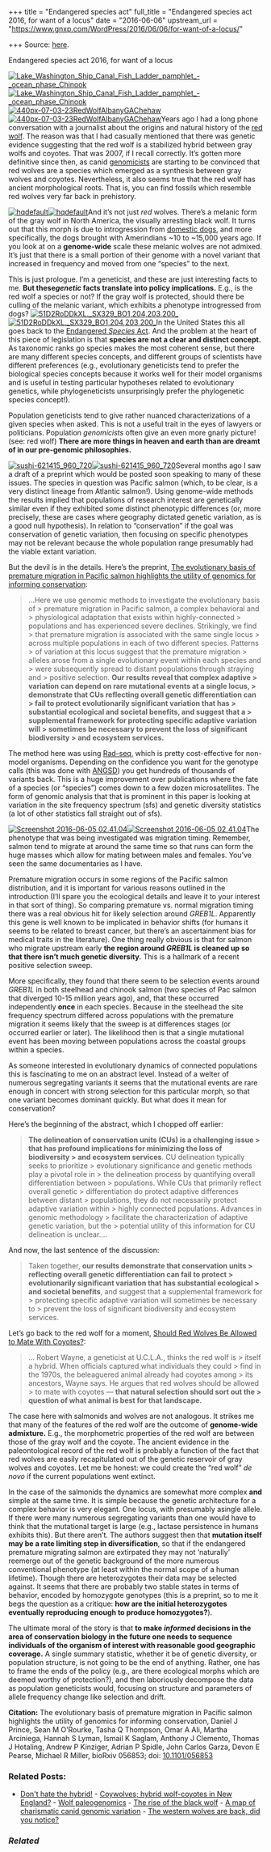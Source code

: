 +++
title = "Endangered species act"
full_title = "Endangered species act 2016, for want of a locus"
date = "2016-06-06"
upstream_url = "https://www.gnxp.com/WordPress/2016/06/06/for-want-of-a-locus/"

+++
Source: [here](https://www.gnxp.com/WordPress/2016/06/06/for-want-of-a-locus/).

Endangered species act 2016, for want of a locus

[![Lake_Washington_Ship_Canal_Fish_Ladder_pamphlet\_-\_ocean_phase_Chinook](https://i0.wp.com/www.unz.com/wp-content/uploads/2016/06/Lake_Washington_Ship_Canal_Fish_Ladder_pamphlet_-_ocean_phase_Chinook.jpg?resize=600%2C203)![Lake_Washington_Ship_Canal_Fish_Ladder_pamphlet\_-\_ocean_phase_Chinook](https://i0.wp.com/www.unz.com/wp-content/uploads/2016/06/Lake_Washington_Ship_Canal_Fish_Ladder_pamphlet_-_ocean_phase_Chinook.jpg?resize=600%2C203)](https://i0.wp.com/www.unz.com/wp-content/uploads/2016/06/Lake_Washington_Ship_Canal_Fish_Ladder_pamphlet_-_ocean_phase_Chinook.jpg)  
[![440px-07-03-23RedWolfAlbanyGAChehaw](https://i0.wp.com/www.unz.com/wp-content/uploads/2016/06/440px-07-03-23RedWolfAlbanyGAChehaw-300x250.jpg?resize=300%2C250)![440px-07-03-23RedWolfAlbanyGAChehaw](https://i0.wp.com/www.unz.com/wp-content/uploads/2016/06/440px-07-03-23RedWolfAlbanyGAChehaw-300x250.jpg?resize=300%2C250)](https://en.wikipedia.org/wiki/Red_wolf)Years ago I had a long phone conversation with a journalist about the origins and natural history of the [red wolf](https://en.wikipedia.org/wiki/Red_wolf). The reason was that I had casually mentioned that there was genetic evidence suggesting that the red wolf is a stabilized hybrid between gray wolfs and coyotes. That was 2007, if I recall correctly. It’s gotten more definitive since then, as canid [genomicists](http://genome.cshlp.org/content/21/8/1294.short) are starting to be convinced that red wolves are a species which emerged as a synthesis between gray wolves and coyotes. Nevertheless, it also seems true that the red wolf has ancient morphological roots. That is, you can find fossils which resemble red wolves very far back in prehistory.

[![hqdefault](https://i0.wp.com/www.unz.com/wp-content/uploads/2016/06/hqdefault-300x225.jpg?resize=300%2C225)![hqdefault](https://i0.wp.com/www.unz.com/wp-content/uploads/2016/06/hqdefault-300x225.jpg?resize=300%2C225)](http://science.sciencemag.org/content/323/5919/1339)And it’s not just *red* wolves. There’s a melanic form of the gray wolf in North America, the visually arresting black wolf. It turns out that this morph is due to introgression from [domestic dogs](http://science.sciencemag.org/content/323/5919/1339), and more specifically, the dogs brought with Amerindians \~10 to \~15,000 years ago. If you look at on a **genome-wide** scale these melanic wolves are not admixed. It’s just that there is a small portion of their genome with a novel variant that increased in frequency and moved from one “species” to the next.

This is just prologue. I’m a geneticist, and these are just interesting facts to me. **But these*genetic* facts translate into policy implications.** E.g., is the red wolf a species or not? If the gray wolf is protected, should there be culling of the melanic variant, which exhibits a phenotype introgressed from dogs? [![51D2RoDDkXL.\_SX329_BO1,204,203,200\_](https://i0.wp.com/www.unz.com/wp-content/uploads/2016/06/51D2RoDDkXL._SX329_BO1204203200_-198x300.jpg?resize=198%2C300)![51D2RoDDkXL.\_SX329_BO1,204,203,200\_](https://i0.wp.com/www.unz.com/wp-content/uploads/2016/06/51D2RoDDkXL._SX329_BO1204203200_-198x300.jpg?resize=198%2C300)](https://www.amazon.com/Species-History-Idea-Systematics-ebook/dp/B002WB0YW4?ie=UTF8&redirect=true&tag=geneexpressio-20)In the United States this all goes back to the [Endangered *Species* Act](https://en.wikipedia.org/wiki/Endangered_Species_Act). And the problem at the heart of this piece of legislation is that **species are not a clear and distinct concept.** As taxonomic ranks go species makes the most coherent sense, but there are many different species concepts, and different groups of scientists have different preferences (e.g., evolutionary geneticists tend to prefer the biological species concepts because it works well for their model organisms and is useful in testing particular hypotheses related to evolutionary genetics, while phylogeneticists unsurprisingly prefer the phylogenetic species concept!).

Population geneticists tend to give rather nuanced characterizations of a given species when asked. This is not a useful trait in the eyes of lawyers or politicians. Population *genomicists* often give an even more gnarly picture! (see: red wolf) **There are more things in heaven and earth than are dreamt of in our pre-genomic philosophies.**

[![sushi-621415_960_720](https://i0.wp.com/www.unz.com/wp-content/uploads/2016/06/sushi-621415_960_720-300x200.jpg?resize=300%2C200)![sushi-621415_960_720](https://i0.wp.com/www.unz.com/wp-content/uploads/2016/06/sushi-621415_960_720-300x200.jpg?resize=300%2C200)](https://i0.wp.com/www.unz.com/wp-content/uploads/2016/06/sushi-621415_960_720.jpg)Several months ago I saw a draft of a preprint which would be posted soon speaking to many of these issues. The species in question was Pacific salmon (which, to be clear, is a very distinct lineage from Atlantic salmon!). Using genome-wide methods the results implied that populations of research interest are genetically similar even if they exhibited some distinct phenotypic differences (or, more precisely, these are cases where geography dictated genetic variation, as is a good null hypothesis). In relation to “conservation” if the goal was conservation of genetic variation, then focusing on specific phenotypes may not be relevant because the whole population range presumably had the viable extant variation.

But the devil is in the details. Here’s the preprint, [The evolutionary basis of premature migration in Pacific salmon highlights the utility of genomics for informing conservation](http://biorxiv.org/content/early/2016/06/03/056853):

> …Here we use genomic methods to investigate the evolutionary basis of > premature migration in Pacific salmon, a complex behavioral and > physiological adaptation that exists within highly-connected > populations and has experienced severe declines. Strikingly, we find > that premature migration is associated with the same single locus > across multiple populations in each of two different species. Patterns > of variation at this locus suggest that the premature migration > alleles arose from a single evolutionary event within each species and > were subsequently spread to distant populations through straying and > positive selection. **Our results reveal that complex adaptive > variation can depend on rare mutational events at a single locus, > demonstrate that CUs reflecting overall genetic differentiation can > fail to protect evolutionarily significant variation that has > substantial ecological and societal benefits, and suggest that a > supplemental framework for protecting specific adaptive variation will > sometimes be necessary to prevent the loss of significant biodiversity > and ecosystem services.**

The method here was using [Rad-seq](http://genome.cshlp.org/content/17/2/240.short), which is pretty cost-effective for non-model organisms. Depending on the confidence you want for the genotype calls (this was done with [ANGSD](http://popgen.dk/wiki/index.php/ANGSD)) you get hundreds of thousands of variants back. This is a huge improvement over publications where the fate of a species (or “species”) comes down to a few dozen microsatellites. The form of genomic analysis that that is prominent in this paper is looking at variation in the site frequency spectrum (sfs) and genetic diversity statistics (a lot of other statistics fall straight out of sfs).

[![Screenshot 2016-06-05 02.41.04](https://i0.wp.com/www.unz.com/wp-content/uploads/2016/06/Screenshot-2016-06-05-02.41.04-300x291.png?resize=300%2C291)![Screenshot 2016-06-05 02.41.04](https://i0.wp.com/www.unz.com/wp-content/uploads/2016/06/Screenshot-2016-06-05-02.41.04-300x291.png?resize=300%2C291)](https://i0.wp.com/www.unz.com/wp-content/uploads/2016/06/Screenshot-2016-06-05-02.41.04.png)The phenotype that was being investigated was migration timing. Remember, salmon tend to migrate at around the same time so that runs can form the huge masses which allow for mating between males and females. You’ve seen the same documentaries as I have.

Premature migration occurs in some regions of the Pacific salmon distribution, and it is important for various reasons outlined in the introduction (I’ll spare you the ecological details and leave it to your interest in that sort of thing). So comparing premature vs. normal migration timing there was a real obvious hit for likely selection around *GREB1L*. Apparently this gene is well known to be implicated in behavior shifts (for humans it seems to be related to breast cancer, but there’s an ascertainment bias for medical traits in the literature). One thing really obvious is that for salmon who migrate upstream early **the region around *GREB1L* is cleaned up so that there isn’t much genetic diversity.** This is a hallmark of a recent positive selection sweep.

More specifically, they found that there seem to be selection events around *GREB1L* in both steelhead and chinook salmon (two species of Pac salmon that diverged 10-15 million years ago), and, that these occurred independently **once** in each species. Because in the steelhead the site frequency spectrum differed across populations with the premature migration it seems likely that the sweep is at differences stages (or occurred earlier or later). The likelihood then is that a single mutational event has been moving between populations across the coastal groups within a species.

As someone interested in evolutionary dynamics of connected populations this is fascinating to me on an abstract level. Instead of a welter of numerous segregating variants it seems that the mutational events are rare enough in concert with strong selection for this particular morph, so that one variant becomes dominant quickly. But what does it mean for conservation?

Here’s the beginning of the abstract, which I chopped off earlier:

> **The delineation of conservation units (CUs) is a challenging issue > that has profound implications for minimizing the loss of biodiversity > and ecosystem services**. CU delineation typically seeks to prioritize > evolutionary significance and genetic methods play a pivotal role in > the delineation process by quantifying overall differentiation between > populations. While CUs that primarily reflect overall genetic > differentiation do protect adaptive differences between distant > populations, they do not necessarily protect adaptive variation within > highly connected populations. Advances in genomic methodology > facilitate the characterization of adaptive genetic variation, but the > potential utility of this information for CU delineation is unclear….

And now, the last sentence of the discussion:

> Taken together, **our results demonstrate that conservation units > reflecting overall genetic differentiation can fail to protect > evolutionarily significant variation that has substantial ecological > and societal benefits**, and suggest that a supplemental framework for > protecting specific adaptive variation will sometimes be necessary to > prevent the loss of significant biodiversity and ecosystem services.

Let’s go back to the red wolf for a moment, [Should Red Wolves Be Allowed to Mate With Coyotes?](http://6thfloor.blogs.nytimes.com/2014/08/19/should-red-wolves-be-allowed-to-mate-with-coyotes/):

> … Robert Wayne, a geneticist at U.C.L.A., thinks the red wolf is > itself a hybrid. When officials captured what individuals they could > find in the 1970s, the beleaguered animal already had coyotes among > its ancestors, Wayne says. He argues that red wolves should be allowed > to mate with coyotes — **that natural selection should sort out the > question of what animal is best for that landscape.**

The case here with salmonids and wolves are not analogous. It strikes me that many of the features of the red wolf are the outcome of **genome-wide admixture.** E.g., the morphometric properties of the red wolf are between those of the gray wolf and the coyote. The ancient evidence in the paleontological record of the red wolf is probably a function of the fact that red wolves are easily recapitulated out of the genetic reservoir of gray wolves and coyotes. Let me be honest: we could create the “red wolf” *de novo* if the current populations went extinct.

In the case of the salmonids the dynamics are somewhat more complex **and** simple at the same time. It is simple because the genetic architecture for a complex behavior is very elegant. One locus, with presumably asingle allele. If there were many numerous segregating variants than one would have to think that the mutational target is large (e.g., lactase persistence in humans exhibits this). But there aren’t. The authors suggest then that **mutation itself may be a rate limiting step in diversification**, so that if the endangered premature migrating salmon are extirpated they may not ‘naturally’ reemerge out of the genetic background of the more numerous conventional phenotype (at least within the normal scope of a human lifetime). Though there are heterozygotes their data may be selected against. It seems that there are probably two stable states in terms of behavior, encoded by homozygote genotypes (this is a preprint, so to me it begs the question as a critique: **how are the initial heterozygotes eventually reproducing enough to produce homozygotes?**).

The ultimate moral of the story is that **to make *informed* decisions in the area of conservation biology in the future one needs to sequence individuals of the organism of interest with reasonable good geographic coverage.** A single summary statistic, whether it be of genetic diversity, or population structure, is not going to be the end of anything. Rather, one has to frame the ends of the policy (e.g., are there ecological morphs which are deemed worthy of protection?), and then laboriously decompose the data as population geneticists would, focusing on structure and parameters of allele frequency change like selection and drift.

**Citation:** The evolutionary basis of premature migration in Pacific salmon highlights the utility of genomics for informing conservation, Daniel J Prince, Sean M O’Rourke, Tasha Q Thompson, Omar A Ali, Martha Arciniega, Hannah S Lyman, Ismail K Saglam, Anthony J Clemento, Thomas J Hotaling, Andrew P Kinziger, Adrian P Spidle, John Carlos Garza, Devon E Pearse, Michael R Miller, bioRxiv 056853; doi: [10.1101/056853](http://biorxiv.org/content/early/2016/06/03/056853)

### Related Posts:

- [Don't hate the
  hybrid!](https://www.gnxp.com/WordPress/2011/11/21/dont-hate-the-hybrid/) - [Coywolves; hybrid wolf-coyotes in New
  England?](https://www.gnxp.com/WordPress/2009/11/30/coywolves-hybrid-wolf-coyotes-in-new-england/) - [Wolf
  paleogenomics](https://www.gnxp.com/WordPress/2022/06/29/wolf-paleogenomics/) - [The rise of the black
  wolf](https://www.gnxp.com/WordPress/2009/02/05/the-rise-of-the-black-wolf/) - [A map of charismatic canid genomic
  variation](https://www.gnxp.com/WordPress/2011/05/18/a-map-of-charismatic-canid-genomic-variation/) - [The western wolves are back, did you
  notice?](https://www.gnxp.com/WordPress/2018/03/19/the-western-wolves-are-back-did-you-notice/)

### *Related*

[](https://www.addtoany.com/add_to/facebook?linkurl=https%3A%2F%2Fwww.gnxp.com%2FWordPress%2F2016%2F06%2F06%2Ffor-want-of-a-locus%2F&linkname=Endangered%20species%20act%202016%2C%20for%20want%20of%20a%20locus "Facebook")[](https://www.addtoany.com/add_to/twitter?linkurl=https%3A%2F%2Fwww.gnxp.com%2FWordPress%2F2016%2F06%2F06%2Ffor-want-of-a-locus%2F&linkname=Endangered%20species%20act%202016%2C%20for%20want%20of%20a%20locus "Twitter")[](https://www.addtoany.com/add_to/email?linkurl=https%3A%2F%2Fwww.gnxp.com%2FWordPress%2F2016%2F06%2F06%2Ffor-want-of-a-locus%2F&linkname=Endangered%20species%20act%202016%2C%20for%20want%20of%20a%20locus "Email")[](https://www.addtoany.com/share)
